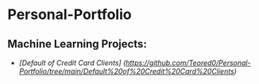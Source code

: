 # Personal-Portfolio

## Machine Learning Projects:
- *[Default of Credit Card Clients] (https://github.com/Teored0/Personal-Portfolio/tree/main/Default%20of%20Credit%20Card%20Clients)*
